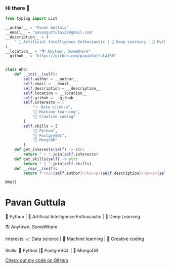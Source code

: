 ### Hi there 👋

<!--
**pavanGuttula130/pavanGuttula130** is a ✨ _special_ ✨ repository because its `README.md` (this file) appears on your GitHub profile.

Here are some ideas to get you started:

- 🔭 I’m currently working on ...
- 🌱 I’m currently learning ...
- 👯 I’m looking to collaborate on ...
- 🤔 I’m looking for help with ...
- 💬 Ask me about ...
- 📫 How to reach me: ...
- 😄 Pronouns: ...
- ⚡ Fun fact: ...
-->
```python
from typing import List

__author__ = "Pavan Guttula"
__email__ = "pavanguttula123@gmail.com"
__description__ = (
    " 🤖 Artificial Intelligence Enthusiastic | 🐬 Deep Learning | 🐍 Python "
)
__location__ = "🌎 Anytown, SomeWhere"
__github__ = "https://github.com/pavanGuttula130"


class Who:
    def __init__(self):
        self.author = __author__
        self.email = __email__
        self.description = __description__
        self.location = __location__
        self.github = __github__
        self.interests = [
            "📈 Data science",
            "🤖 Machine learning",
            "🎨 Creative coding"
        ]
        self.skills = [
            "🐍 Python",
            "🐘 PostgreSQL",
            "🍃 MongoDB"
        ]
    def get_interests(self) -> str:
        return " | ".join(self.interests)
    def get_skills(self) -> str:
        return " | ".join(self.skills)
    def __repr__(self):
        return f"<h1>{self.author}</h1><p>{self.description}</p><p>{self.location}</p><p>Interests: {self.get_interests()}</p><p>Skills: {self.get_skills()}</p><a href='{self.github}' target='_blank'>Check out my code on GitHub</a>"

Who()
```
<h1>Pavan Guttula</h1><p>🐍 Python | 🤖 Artificial Intelligence Enthusiastic | 🐬 Deep Learning </p><p>🌎 Anytown, SomeWhere</p><p>Interests: 📈 Data science | 🤖 Machine learning | 🎨 Creative coding </p><p>Skills: 🐍 Python |🐘 PostgreSQL | 🍃 MongoDB</p><a href='https://github.com/pavanGuttula130' target='_blank'>Check out my code on GitHub</a>
